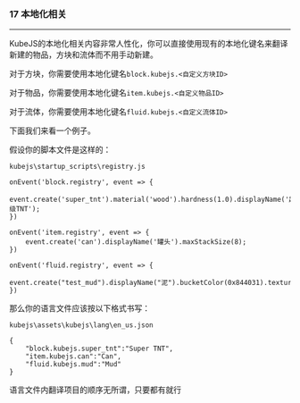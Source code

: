 ### 17 本地化相关

------

KubeJS的本地化相关内容非常人性化，你可以直接使用现有的本地化键名来翻译新建的物品，方块和流体而不用手动新建。

对于方块，你需要使用本地化键名`block.kubejs.<自定义方块ID>`

对于物品，你需要使用本地化键名`item.kubejs.<自定义物品ID>`

对于流体，你需要使用本地化键名`fluid.kubejs.<自定义流体ID>`

下面我们来看一个例子。

假设你的脚本文件是这样的：

`kubejs\startup_scripts\registry.js`

```
onEvent('block.registry', event => {
	event.create('super_tnt').material('wood').hardness(1.0).displayName('超级TNT');
})

onEvent('item.registry', event => {
	event.create('can').displayName('罐头').maxStackSize(8);
})

onEvent('fluid.registry', event => {
	event.create("test_mud").displayName("泥").bucketColor(0x844031).textureThick(0x844031).textureThin(0x844031);
})
```

那么你的语言文件应该按以下格式书写：

`kubejs\assets\kubejs\lang\en_us.json`

```
{
    "block.kubejs.super_tnt":"Super TNT",
    "item.kubejs.can":"Can",
    "fluid.kubejs.mud":"Mud"
}
```

语言文件内翻译项目的顺序无所谓，只要都有就行
